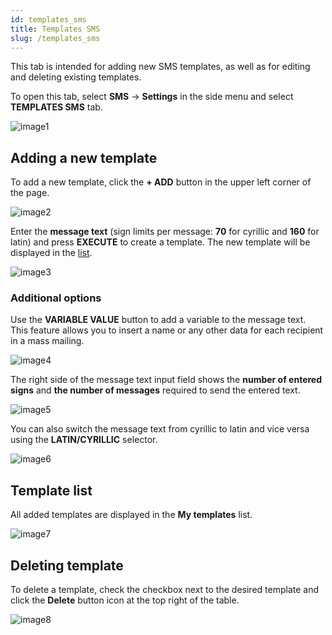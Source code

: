 ```yaml
---
id: templates_sms
title: Templates SMS
slug: /templates_sms
---
```


This tab is intended for adding new SMS templates, as well as for editing and deleting existing templates.

To open this tab, select **SMS** → **Settings** in the side menu and select **TEMPLATES SMS** tab.

![image1](/img/en/sms_settings_templates_sms/image1.png)

## Adding a new template

To add a new template, click the **+ ADD** button in the upper left corner of the page.

![image2](/img/en/sms_settings_templates_sms/image2.png)

Enter the **message text** (sign limits per message: **70** for cyrillic and **160** for latin) and press **EXECUTE** to create a template. The new template will be displayed in the [list](#template-list).

![image3](/img/en/sms_settings_templates_sms/image3.png)

### Additional options

Use the **VARIABLE VALUE** button to add a variable to the message text. This feature allows you to insert a name or any other data for each recipient in a mass mailing.

![image4](/img/en/sms_settings_templates_sms/image4.png)

The right side of the message text input field shows the **number of entered signs** and **the number of messages** required to send the entered text.

![image5](/img/en/sms_settings_templates_sms/image5.png)

You can also switch the message text from cyrillic to latin and vice versa using the **LATIN/CYRILLIC** selector.

![image6](/img/en/sms_settings_templates_sms/image6.png)

## Template list

All added templates are displayed in the **My templates** list.

![image7](/img/en/sms_settings_templates_sms/image7.png)

## Deleting template

To delete a template, check the checkbox next to the desired template and click the **Delete** button icon at the top right of the table.

![image8](/img/en/sms_settings_templates_sms/image8.png)
